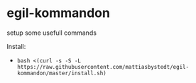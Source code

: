 # egil-kommandon
setup some usefull commands

Install:
- `bash <(curl -s -S -L https://raw.githubusercontent.com/mattiasbystedt/egil-kommandon/master/install.sh)`
